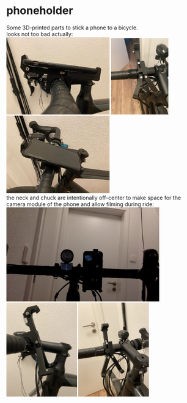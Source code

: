 # phoneholder
Some 3D-printed parts to stick a phone to a bicycle.  
looks not too bad actually:  
<img src="https://github.com/JF0C/phoneholder/blob/main/img/62443e98-b44b-42d3-893a-05daf149202f.JPG" width="270"/>
<img src="https://github.com/JF0C/phoneholder/blob/main/img/IMG_5817.jpg" width="150" />
<img src="https://github.com/JF0C/phoneholder/blob/main/img/e60817d9-7bdc-4908-8235-7d8e1426c434.JPG" width="270" />  
the neck and chuck are intentionally off-center to make space for the camera module of the phone and allow filming during ride:  
<img src="https://github.com/JF0C/phoneholder/blob/main/img/view_front_mounted_phone.png" width="400" />
<img src="https://github.com/JF0C/phoneholder/blob/main/img/IMG_5825.jpg" height="246"/>
<img src="https://github.com/JF0C/phoneholder/blob/main/img/IMG_5823.jpg" height="246"/>
